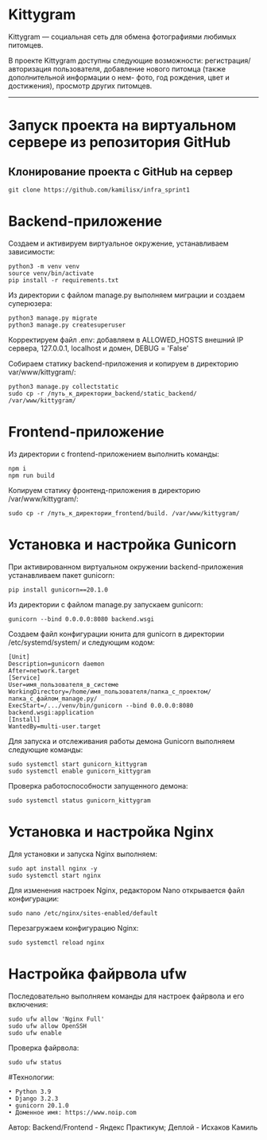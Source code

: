 # Kittygram

Kittygram — социальная сеть для обмена фотографиями любимых питомцев.

В проекте Kittygram доступны следующие возможности: регистрация/авторизация пользователя, добавление нового питомца (также дополнительной информации о нем- фото, год рождения, цвет и достижения), просмотр других питомцев.

---

# Запуск проекта на виртуальном сервере из репозитория GitHub
## Клонирование проекта с GitHub на сервер
	git clone https://github.com/kamilisx/infra_sprint1
 
# Backend-приложение
Создаем и активируем виртуальное окружение, устанавливаем зависимости:

 	python3 -m venv venv
	source venv/bin/activate
 	pip install -r requirements.txt

Из директории с файлом manage.py выполняем миграции и создаем суперюзера:

	python3 manage.py migrate
 	python3 manage.py createsuperuser
  
Корректируем файл .env: добавляем в ALLOWED_HOSTS внешний IP сервера, 127.0.0.1, localhost и домен, DEBUG = 'False'

Собираем статику backend-приложения и копируем в директорию var/www/kittygram/:

	python3 manage.py collectstatic
 	sudo cp -r /путь_к_директории_backend/static_backend/ /var/www/kittygram/

# Frontend-приложение

Из директории с frontend-приложением выполнить команды:
	
 	npm i
	npm run build 
Копируем статику фронтенд-приложения в директорию /var/www/kittygram/:

	sudo cp -r /путь_к_директории_frontend/build. /var/www/kittygram/

# Установка и настройка Gunicorn

При активированном виртуальном окружении backend-приложения устанавливаем пакет gunicorn:

	pip install gunicorn==20.1.0
 
Из директории с файлом manage.py запускаем gunicorn:

	gunicorn --bind 0.0.0.0:8080 backend.wsgi

Создаем файл конфигурации юнита для gunicorn в директории /etc/systemd/system/ и следующим кодом:

	[Unit]
	Description=gunicorn daemon
	After=network.target
	[Service]
	User=имя_пользователя_в_системе
	WorkingDirectory=/home/имя_пользователя/папка_с_проектом/папка_с_файлом_manage.py/
	ExecStart=/.../venv/bin/gunicorn --bind 0.0.0.0:8080 backend.wsgi:application
	[Install]
	WantedBy=multi-user.target

Для запуска и отслеживания работы демона Gunicorn выполняем следующие команды:
	
 	sudo systemctl start gunicorn_kittygram
	sudo systemctl enable gunicorn_kittygram
Проверка работоспособности запущенного демона:

	sudo systemctl status gunicorn_kittygram

# Установка и настройка Nginx

Для установки и запуска Nginx выполняем:

 	sudo apt install nginx -y
  	sudo systemctl start nginx

Для изменения настроек Nginx, редактором Nano открывается файл конфигурации:

	sudo nano /etc/nginx/sites-enabled/default

Перезагружаем конфигурацию Nginx:

	sudo systemctl reload nginx

# Настройка файрвола ufw

Последовательно выполняем команды для настроек файрвола и его включения:

	sudo ufw allow 'Nginx Full'
 	sudo ufw allow OpenSSH
  	sudo ufw enable
Проверка файрвола:

	sudo ufw status




#Технологии:

	• Python 3.9
	• Django 3.2.3
	• gunicorn 20.1.0
	• Доменное имя: https://www.noip.com

Автор: Backend/Frontend - Яндекс Практикум; Деплой - Исхаков Камиль
